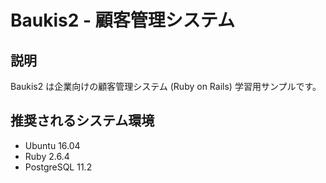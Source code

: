 # Baukis2 - 顧客管理システム

## 説明

Baukis2 は企業向けの顧客管理システム (Ruby on Rails) 学習用サンプルです。

## 推奨されるシステム環境

* Ubuntu 16.04
* Ruby 2.6.4
* PostgreSQL 11.2

